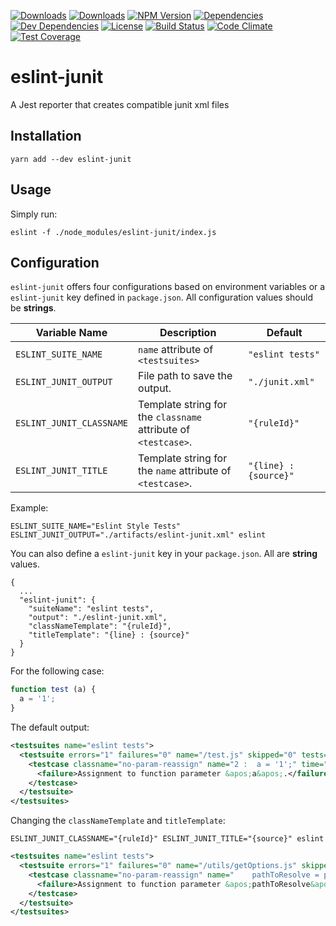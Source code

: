 [![Downloads][npm-dm]][package-url]
[![Downloads][npm-dt]][package-url]
[![NPM Version][npm-v]][package-url]
[![Dependencies][deps]][package-url]
[![Dev Dependencies][dev-deps]][package-url]
[![License][license]][package-url]
[![Build Status](https://travis-ci.org/jcgertig/eslint-junit.svg?branch=master)](https://travis-ci.org/jcgertig/eslint-junit)
[![Code Climate](https://codeclimate.com/github/jcgertig/eslint-junit/badges/gpa.svg)](https://codeclimate.com/github/jcgertig/eslint-junit)
[![Test Coverage](https://codeclimate.com/github/jcgertig/eslint-junit/badges/coverage.svg)](https://codeclimate.com/github/jcgertig/eslint-junit/coverage)

# eslint-junit
A Jest reporter that creates compatible junit xml files

## Installation
```shell
yarn add --dev eslint-junit
```

## Usage
Simply run:

```shell
eslint -f ./node_modules/eslint-junit/index.js
```

## Configuration

`eslint-junit` offers four configurations based on environment variables or a `eslint-junit` key defined in `package.json`. All configuration values should be **strings**.

| Variable Name | Description | Default |
|--|--|--|
| `ESLINT_SUITE_NAME` | `name` attribute of `<testsuites>` | `"eslint tests"` |
| `ESLINT_JUNIT_OUTPUT` | File path to save the output. | `"./junit.xml"` |
| `ESLINT_JUNIT_CLASSNAME` | Template string for the `classname` attribute of `<testcase>`. | `"{ruleId}"` |
| `ESLINT_JUNIT_TITLE` | Template string for the `name` attribute of `<testcase>`. | `"{line} : {source}"` |

Example:

```shell
ESLINT_SUITE_NAME="Eslint Style Tests" ESLINT_JUNIT_OUTPUT="./artifacts/eslint-junit.xml" eslint
```

You can also define a `eslint-junit` key in your `package.json`.  All are **string** values.

```
{
  ...
  "eslint-junit": {
    "suiteName": "eslint tests",
    "output": "./eslint-junit.xml",
    "classNameTemplate": "{ruleId}",
    "titleTemplate": "{line} : {source}"
  }
}
```

For the following case:

```js
function test (a) {
  a = '1';
}
```

The default output:

```xml
<testsuites name="eslint tests">
  <testsuite errors="1" failures="0" name="/test.js" skipped="0" tests="1" time="1" timestamp="2017-09-06T20:04:53">
    <testcase classname="no-param-reassign" name="2 :  a = '1';" time="1">
      <failure>Assignment to function parameter &apos;a&apos;.</failure>
    </testcase>
  </testsuite>
</testsuites>
```

Changing the `classNameTemplate` and `titleTemplate`:

```shell
ESLINT_JUNIT_CLASSNAME="{ruleId}" ESLINT_JUNIT_TITLE="{source}" eslint
```

```xml
<testsuites name="eslint tests">
  <testsuite errors="1" failures="0" name="/utils/getOptions.js" skipped="0" tests="1" time="1" timestamp="2017-09-06T20:04:53">
    <testcase classname="no-param-reassign" name="    pathToResolve = path.dirname(pathToResolve);" time="1">
      <failure>Assignment to function parameter &apos;pathToResolve&apos;.</failure>
    </testcase>
  </testsuite>
</testsuites>
```

[npm-dm]: https://img.shields.io/npm/dm/eslint-junit.svg
[npm-dt]: https://img.shields.io/npm/dt/eslint-junit.svg
[npm-v]: https://img.shields.io/npm/v/eslint-junit.svg
[deps]: https://img.shields.io/david/jcgertig/eslint-junit.svg
[dev-deps]: https://img.shields.io/david/dev/jcgertig/eslint-junit.svg
[license]: https://img.shields.io/npm/l/eslint-junit.svg
[package-url]: https://npmjs.com/package/eslint-junit
